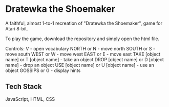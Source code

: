 # Dratewka the Shoemaker

A faithful, almost 1-to-1 recreation of "Dratewka the Shoemaker", game for Atari 8-bit.

To play the game, download the repository and simply open the html file.

Controls:
V - open vocabulary
NORTH or N - move north
SOUTH or S - move south
WEST or W - move west
EAST or E - move east
TAKE [object name] or T [object name] - take an object
DROP [object name] or D [object name] - drop an object
USE [object name] or U [object name] - use an object
GOSSIPS or G - display hints

## Tech Stack

JavaScript, HTML, CSS

